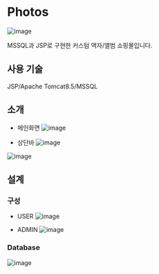 # Photos
![image](https://user-images.githubusercontent.com/45448572/125074505-52c3b180-e0f8-11eb-82ea-9f75ad317c96.png)

MSSQL과 JSP로 구현한 커스텀 액자/앨범 쇼핑몰입니다.

## 사용 기술
JSP/Apache Tomcat8.5/MSSQL

## 소개
- 메인화면
![image](https://user-images.githubusercontent.com/45448572/125074749-a7672c80-e0f8-11eb-86dd-9d918d59a42b.png)

- 상단바
![image](https://user-images.githubusercontent.com/45448572/125074913-e5fce700-e0f8-11eb-9ce9-297fd6cb77a6.png)

![image](https://user-images.githubusercontent.com/45448572/125074898-e09f9c80-e0f8-11eb-9a9e-a32b5353dbea.png)



## 설계

### 구성

- USER
![image](https://user-images.githubusercontent.com/45448572/125074617-7c7cd880-e0f8-11eb-9ec5-be8e6e46fba2.png)

- ADMIN
![image](https://user-images.githubusercontent.com/45448572/125074657-86064080-e0f8-11eb-9fd1-cee57974c620.png)

### Database
![image](https://user-images.githubusercontent.com/45448572/125075405-83581b00-e0f9-11eb-9178-3d0dab2be8b4.png)
